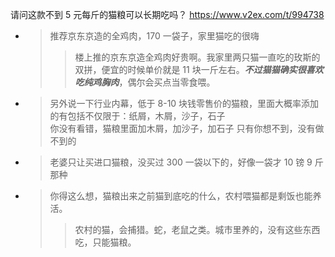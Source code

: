 
请问这款不到 5 元每斤的猫粮可以长期吃吗？ https://www.v2ex.com/t/994738
- > 推荐京东京造的全鸡肉，170 一袋子，家里猫吃的很嗨
  >> 楼上推的京东京造全鸡肉好贵啊。我家里两只猫一直吃的玫斯的双拼，便宜的时候单价就是 11 块一斤左右。***不过猫猫确实很喜欢吃纯鸡胸肉***，偶尔会买点当零食喂。
- > 另外说一下行业内幕，低于 8-10 块钱零售价的猫粮，里面大概率添加的有包括不仅限于：纸屑，木屑，沙子，石子 <br> 你没有看错，猫粮里面加木屑，加沙子，加石子 只有你想不到，没有做不到的
- > 老婆只让买进口猫粮，没买过 300 一袋以下的，好像一袋才 10 镑 9 斤那种
- > 你得这么想，猫粮出来之前猫到底吃的什么，农村喂猫都是剩饭也能养活。
  >> 农村的猫，会捕猎。蛇，老鼠之类。城市里养的，没有这些东西吃，只能猫粮。
